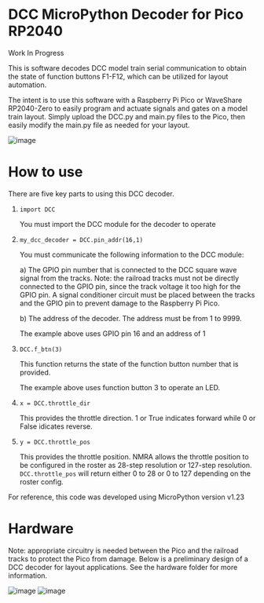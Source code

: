 # DCC MicroPython Decoder for Pico RP2040

Work In Progress

This is software decodes DCC model train serial communication to obtain the state of function buttons F1-F12, which can be utilized for layout automation.

The intent is to use this software with a Raspberry Pi Pico or WaveShare RP2040-Zero to easily program and actuate signals and gates on a model train layout. Simply upload the DCC.py and main.py files to the Pico, then easily modify the main.py file as needed for your layout.

![image](https://github.com/user-attachments/assets/402a8c4d-a92e-432f-b2a8-601fd274922b)

# How to use

There are five key parts to using this DCC decoder.

1) `import DCC`
   
   You must import the DCC module for the decoder to operate
   
2) `my_dcc_decoder = DCC.pin_addr(16,1)`
   
   You must communicate the following information to the DCC module:
   
   a) The GPIO pin number that is connected to the DCC square wave signal
       from the tracks. Note: the railroad tracks must not be directly
       connected to the GPIO pin, since the track voltage it too high
       for the GPIO pin. A signal conditioner circuit must be placed
       between the tracks and the GPIO pin to prevent damage to the
       Raspberry Pi Pico.
   
   b) The address of the decoder. The address must be from 1 to 9999.
   
   The example above uses GPIO pin 16 and an address of 1
   
3) `DCC.f_btn(3)`
   
   This function returns the state of the function button number
   that is provided.

    The example above uses function button 3 to operate an LED.
   
4) `x = DCC.throttle_dir`

    This provides the throttle direction. 1 or True indicates forward while
   0 or False idicates reverse.
   
5) `y = DCC.throttle_pos`

    This provides the throttle position. NMRA allows the throttle
   position to be configured in the roster as 28-step resolution
   or 127-step resolution. `DCC.throttle_pos` will return
   either 0 to 28 or 0 to 127 depending on the roster config.

For reference, this code was developed using MicroPython version v1.23

# Hardware

Note: appropriate circuitry is needed between the Pico and the railroad tracks to protect the Pico from damage. Below is a preliminary design of a DCC decoder for layout applications. See the hardware folder for more information.

![image](https://github.com/sk8board/DCC_MicroPython_Decoder_for_Pico_RP2040_and_Pico_2_RP2340/blob/main/hardware/RP2040%20DCC%20Encoder_bb.png)
![image](https://github.com/sk8board/DCC_MicroPython_Decoder_for_Pico_RP2040_and_Pico_2_RP2340/blob/main/hardware/RP2040%20DCC%20Encoder_sc.png)
